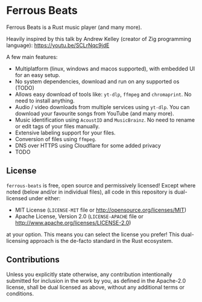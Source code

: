 # Ferrous Beats

Ferrous Beats is a Rust music player (and many more).

Heavily inspired by this talk by Andrew Kelley (creator of Zig programming language): https://youtu.be/SCLrNqc9jdE

A few main features:

* Multiplatform (linux, windows and macos supported), with embedded UI for an easy setup.
* No system dependencies, download and run on any supported os (TODO)
* Allows easy download of tools like: `yt-dlp`, `ffmpeg` and `chromaprint`. No need to install anything.
* Audio / video downloads from multiple services using `yt-dlp`. You can download your favourite songs from YouTube (and
  many more).
* Music identification using `AcoustID` and `MusicBrainz`. No need to rename or edit tags of your files manually.
* Extensive labeling support for your files.
* Conversion of files using `ffmpeg`.
* DNS over HTTPS using Cloudflare for some added privacy
* TODO

## License

`ferrous-beats` is free, open source and permissively licensed! Except where noted (below and/or in individual files),
all code in this repository is dual-licensed under either:

* MIT License (`LICENSE-MIT` file or http://opensource.org/licenses/MIT)
* Apache License, Version 2.0 (`LICENSE-APACHE` file or http://www.apache.org/licenses/LICENSE-2.0)

at your option. This means you can select the license you prefer! This dual-licensing approach is the de-facto standard
in the Rust ecosystem.

## Contributions

Unless you explicitly state otherwise, any contribution intentionally submitted for inclusion in the work by you, as
defined in the Apache-2.0 license, shall be dual licensed as above, without any additional terms or conditions.
